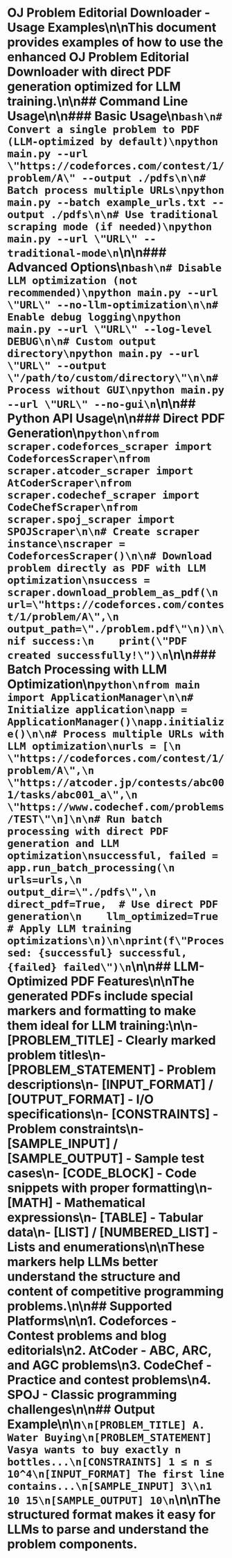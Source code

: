 # OJ Problem Editorial Downloader - Usage Examples\n\nThis document provides examples of how to use the enhanced OJ Problem Editorial Downloader with direct PDF generation optimized for LLM training.\n\n## Command Line Usage\n\n### Basic Usage\n```bash\n# Convert a single problem to PDF (LLM-optimized by default)\npython main.py --url \"https://codeforces.com/contest/1/problem/A\" --output ./pdfs\n\n# Batch process multiple URLs\npython main.py --batch example_urls.txt --output ./pdfs\n\n# Use traditional scraping mode (if needed)\npython main.py --url \"URL\" --traditional-mode\n```\n\n### Advanced Options\n```bash\n# Disable LLM optimization (not recommended)\npython main.py --url \"URL\" --no-llm-optimization\n\n# Enable debug logging\npython main.py --url \"URL\" --log-level DEBUG\n\n# Custom output directory\npython main.py --url \"URL\" --output \"/path/to/custom/directory\"\n\n# Process without GUI\npython main.py --url \"URL\" --no-gui\n```\n\n## Python API Usage\n\n### Direct PDF Generation\n```python\nfrom scraper.codeforces_scraper import CodeforcesScraper\nfrom scraper.atcoder_scraper import AtCoderScraper\nfrom scraper.codechef_scraper import CodeChefScraper\nfrom scraper.spoj_scraper import SPOJScraper\n\n# Create scraper instance\nscraper = CodeforcesScraper()\n\n# Download problem directly as PDF with LLM optimization\nsuccess = scraper.download_problem_as_pdf(\n    url=\"https://codeforces.com/contest/1/problem/A\",\n    output_path=\"./problem.pdf\"\n)\n\nif success:\n    print(\"PDF created successfully!\")\n```\n\n### Batch Processing with LLM Optimization\n```python\nfrom main import ApplicationManager\n\n# Initialize application\napp = ApplicationManager()\napp.initialize()\n\n# Process multiple URLs with LLM optimization\nurls = [\n    \"https://codeforces.com/contest/1/problem/A\",\n    \"https://atcoder.jp/contests/abc001/tasks/abc001_a\",\n    \"https://www.codechef.com/problems/TEST\"\n]\n\n# Run batch processing with direct PDF generation and LLM optimization\nsuccessful, failed = app.run_batch_processing(\n    urls=urls,\n    output_dir=\"./pdfs\",\n    direct_pdf=True,  # Use direct PDF generation\n    llm_optimized=True  # Apply LLM training optimizations\n)\n\nprint(f\"Processed: {successful} successful, {failed} failed\")\n```\n\n## LLM-Optimized PDF Features\n\nThe generated PDFs include special markers and formatting to make them ideal for LLM training:\n\n- **[PROBLEM_TITLE]** - Clearly marked problem titles\n- **[PROBLEM_STATEMENT]** - Problem descriptions\n- **[INPUT_FORMAT]** / **[OUTPUT_FORMAT]** - I/O specifications\n- **[CONSTRAINTS]** - Problem constraints\n- **[SAMPLE_INPUT]** / **[SAMPLE_OUTPUT]** - Sample test cases\n- **[CODE_BLOCK]** - Code snippets with proper formatting\n- **[MATH]** - Mathematical expressions\n- **[TABLE]** - Tabular data\n- **[LIST]** / **[NUMBERED_LIST]** - Lists and enumerations\n\nThese markers help LLMs better understand the structure and content of competitive programming problems.\n\n## Supported Platforms\n\n1. **Codeforces** - Contest problems and blog editorials\n2. **AtCoder** - ABC, ARC, and AGC problems\n3. **CodeChef** - Practice and contest problems\n4. **SPOJ** - Classic programming challenges\n\n## Output Example\n\n```\n[PROBLEM_TITLE] A. Water Buying\n[PROBLEM_STATEMENT] Vasya wants to buy exactly n bottles...\n[CONSTRAINTS] 1 ≤ n ≤ 10^4\n[INPUT_FORMAT] The first line contains...\n[SAMPLE_INPUT] 3\\n1 10 15\n[SAMPLE_OUTPUT] 10\n```\n\nThe structured format makes it easy for LLMs to parse and understand the problem components.